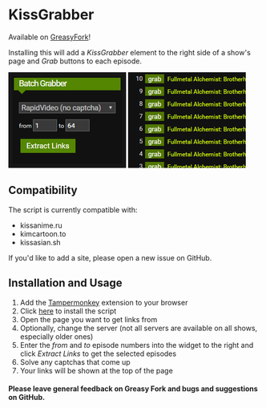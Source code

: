 # KissGrabber

Available on [GreasyFork](https://greasyfork.org/en/scripts/370401-kissanime-link-grabber)!

Installing this will add a *KissGrabber* element to the right side of a show's page and *Grab* buttons to each episode.

![image](https://github.com/thorio/kaGrabber/raw/master/images/grabber.png)
![image](https://github.com/thorio/kaGrabber/raw/master/images/buttons.png)

## Compatibility

The script is currently compatible with:
- kissanime.ru
- kimcartoon.to
- kissasian.sh

If you'd like to add a site, please open a new issue on GitHub.

## Installation and Usage

1. Add the [Tampermonkey](https://tampermonkey.net) extension to your browser
2. Click [here](https://github.com/thorio/kaGrabber/raw/master/kaGrabber.user.js) to install the script
3. Open the page you want to get links from
4. Optionally, change the server (not all servers are available on all shows, especially older ones)
5. Enter the *from* and *to* episode numbers into the widget to the right and click *Extract Links* to get the selected episodes
6. Solve any captchas that come up
7. Your links will be shown at the top of the page

#### Please leave general feedback on Greasy Fork and bugs and suggestions on GitHub.
